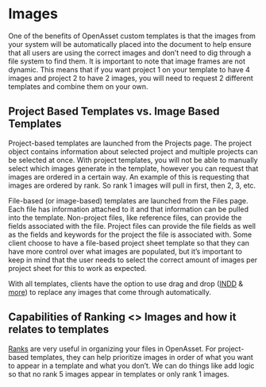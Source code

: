 # Images

One of the benefits of OpenAsset custom templates is that the images from your system will be automatically placed into the document to help ensure that all users are using the correct images and don’t need to dig through a file system to find them. It is important to note that image frames are not dynamic. This means that if you want project 1 on your template to have 4 images and project 2 to have 2 images, you will need to request 2 different templates and combine them on your own.

## Project Based Templates vs. Image Based Templates

Project-based templates are launched from the Projects page. The project object contains information about selected project and multiple projects can be selected at once. With project templates, you will not be able to manually select which images generate in the template, however you can request that images are ordered in a certain way. An example of this is requesting that images are ordered by rank. So rank 1 images will pull in first, then 2, 3, etc.

File-based (or image-based) templates are launched from the Files page. Each file has information attached to it and that information can be pulled into the template. Non-project files, like reference files, can provide the fields associated with the file. Project files can provide the file fields as well as the fields and keywords for the project the file is associated with. Some client choose to have a file-based project sheet template so that they can have more control over what images are populated, but it’s important to keep in mind that the user needs to select the correct amount of images per project sheet for this to work as expected.

With all templates, clients have the option to use drag and drop ([INDD](https://success.openasset.com/en/articles/3091555-using-the-indesign-plugin-to-create-documents) & [more](https://success.openasset.com/en/articles/3091761-dragging-files-directly-into-other-applications)) to replace any images that come through automatically.

## Capabilities of Ranking &lt;> Images and how it relates to templates

[Ranks](https://success.openasset.com/en/articles/3078582-customizing-ranks) are very useful in organizing your files in OpenAsset. For project-based templates, they can help prioritize images in order of what you want to appear in a template and what you don’t. We can do things like add logic so that no rank 5 images appear in templates or only rank 1 images.
